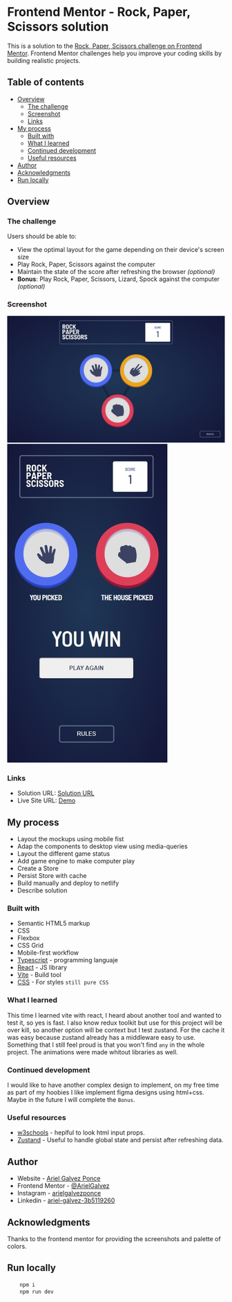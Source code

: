 # Frontend Mentor - Rock, Paper, Scissors solution

This is a solution to the [Rock, Paper, Scissors challenge on Frontend Mentor](https://www.frontendmentor.io/challenges/rock-paper-scissors-game-pTgwgvgH). Frontend Mentor challenges help you improve your coding skills by building realistic projects.

## Table of contents

- [Overview](#overview)
  - [The challenge](#the-challenge)
  - [Screenshot](#screenshot)
  - [Links](#links)
- [My process](#my-process)
  - [Built with](#built-with)
  - [What I learned](#what-i-learned)
  - [Continued development](#continued-development)
  - [Useful resources](#useful-resources)
- [Author](#author)
- [Acknowledgments](#acknowledgments)
- [Run locally](#run-locally)

## Overview

### The challenge

Users should be able to:

- View the optimal layout for the game depending on their device's screen size
- Play Rock, Paper, Scissors against the computer
- Maintain the state of the score after refreshing the browser _(optional)_
- **Bonus**: Play Rock, Paper, Scissors, Lizard, Spock against the computer _(optional)_

### Screenshot

![Dekptop](./public/dektop.jpg)
![Mobile](./public/mobile.jpg)

### Links

- Solution URL: [Solution URL](https://github.com/ArielGalvez/game-rock-paper-scissors)
- Live Site URL: [Demo](https://to-play-rock-paper-scissors.netlify.app/)

## My process

- Layout the mockups using mobile fist
- Adap the components to desktop view using media-queries
- Layout the different game status
- Add game engine to make computer play
- Create a Store
- Persist Store with cache
- Build manually and deploy to netlify
- Describe solution

### Built with

- Semantic HTML5 markup
- CSS
- Flexbox
- CSS Grid
- Mobile-first workflow
- [Typescript](https://www.typescriptlang.org/) - programming languaje
- [React](https://reactjs.org/) - JS library
- [Vite](https://vitejs.dev/) - Build tool
- [CSS](https://github.com/css-modules/css-modules) - For styles `still pure CSS`

### What I learned

This time I learned vite with react, I heard about another tool and wanted to test it, so yes is fast.
I also know redux toolkit but use for this project will be over kill, so another option will be context but I test zustand.
For the cache it was easy because zustand already has a middleware easy to use.
Something that I still feel proud is that you won't find `any` in the whole project.
The animations were made whitout libraries as well.

### Continued development

I would like to have another complex design to implement, on my free time as part of my hoobies I like implement figma designs using html+css.
Maybe in the future I will complete the `Bonus`.

### Useful resources

- [w3schools](https://www.w3schools.com/tags/att_input_type_checkbox.asp) - heplful to look html input props.
- [Zustand](https://www.npmjs.com/package/zustand) - Useful to handle global state and persist after refreshing data.

## Author

- Website - [Ariel Galvez Ponce](https://github.com/ArielGalvez)
- Frontend Mentor - [@ArielGalvez](https://www.frontendmentor.io/profile/ArielGalvez)
- Instagram - [arielgalvezponce](https://www.instagram.com/arielgalvezponce/)
- Linkedin - [ariel-gálvez-3b5119260](https://www.linkedin.com/in/ariel-g%C3%A1lvez-3b5119260/)

## Acknowledgments

Thanks to the frontend mentor for providing the screenshots and palette of colors.

## Run locally

```script
    npm i
    npm run dev
```
